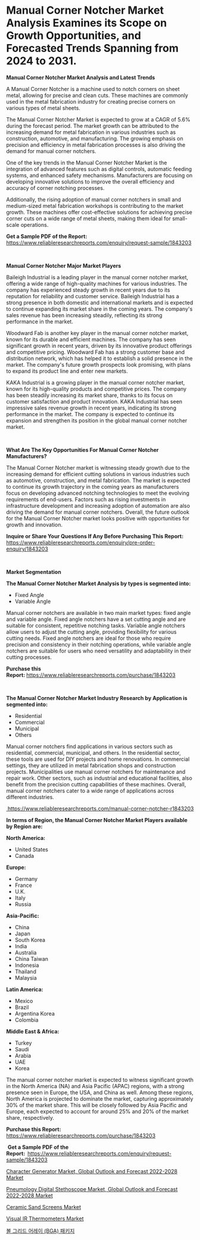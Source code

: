 <p><h1>Manual Corner Notcher Market Analysis Examines its Scope on Growth Opportunities, and Forecasted Trends Spanning from 2024 to 2031.</h1></p><p><strong>Manual Corner Notcher Market Analysis and Latest Trends</strong></p>
<p><p>A Manual Corner Notcher is a machine used to notch corners on sheet metal, allowing for precise and clean cuts. These machines are commonly used in the metal fabrication industry for creating precise corners on various types of metal sheets.</p><p>The Manual Corner Notcher Market is expected to grow at a CAGR of 5.6% during the forecast period. The market growth can be attributed to the increasing demand for metal fabrication in various industries such as construction, automotive, and manufacturing. The growing emphasis on precision and efficiency in metal fabrication processes is also driving the demand for manual corner notchers.</p><p>One of the key trends in the Manual Corner Notcher Market is the integration of advanced features such as digital controls, automatic feeding systems, and enhanced safety mechanisms. Manufacturers are focusing on developing innovative solutions to improve the overall efficiency and accuracy of corner notching processes.</p><p>Additionally, the rising adoption of manual corner notchers in small and medium-sized metal fabrication workshops is contributing to the market growth. These machines offer cost-effective solutions for achieving precise corner cuts on a wide range of metal sheets, making them ideal for small-scale operations.</p></p>
<p><strong>Get a Sample PDF of the Report:&nbsp;</strong> <a href="https://www.reliableresearchreports.com/enquiry/request-sample/1843203">https://www.reliableresearchreports.com/enquiry/request-sample/1843203</a></p>
<p>&nbsp;</p>
<p><strong>Manual Corner Notcher Major Market Players</strong></p>
<p><p>Baileigh Industrial is a leading player in the manual corner notcher market, offering a wide range of high-quality machines for various industries. The company has experienced steady growth in recent years due to its reputation for reliability and customer service. Baileigh Industrial has a strong presence in both domestic and international markets and is expected to continue expanding its market share in the coming years. The company's sales revenue has been increasing steadily, reflecting its strong performance in the market.</p><p>Woodward Fab is another key player in the manual corner notcher market, known for its durable and efficient machines. The company has seen significant growth in recent years, driven by its innovative product offerings and competitive pricing. Woodward Fab has a strong customer base and distribution network, which has helped it to establish a solid presence in the market. The company's future growth prospects look promising, with plans to expand its product line and enter new markets.</p><p>KAKA Industrial is a growing player in the manual corner notcher market, known for its high-quality products and competitive prices. The company has been steadily increasing its market share, thanks to its focus on customer satisfaction and product innovation. KAKA Industrial has seen impressive sales revenue growth in recent years, indicating its strong performance in the market. The company is expected to continue its expansion and strengthen its position in the global manual corner notcher market.</p></p>
<p>&nbsp;</p>
<p><strong>What Are The Key Opportunities For Manual Corner Notcher Manufacturers?</strong></p>
<p><p>The Manual Corner Notcher market is witnessing steady growth due to the increasing demand for efficient cutting solutions in various industries such as automotive, construction, and metal fabrication. The market is expected to continue its growth trajectory in the coming years as manufacturers focus on developing advanced notching technologies to meet the evolving requirements of end-users. Factors such as rising investments in infrastructure development and increasing adoption of automation are also driving the demand for manual corner notchers. Overall, the future outlook for the Manual Corner Notcher market looks positive with opportunities for growth and innovation.</p></p>
<p><strong>Inquire or Share Your Questions If Any Before Purchasing This Report:</strong> <a href="https://www.reliableresearchreports.com/enquiry/pre-order-enquiry/1843203">https://www.reliableresearchreports.com/enquiry/pre-order-enquiry/1843203</a></p>
<p>&nbsp;</p>
<p><strong>Market Segmentation</strong></p>
<p><strong>The Manual Corner Notcher Market Analysis by types is segmented into:</strong></p>
<p><ul><li>Fixed Angle</li><li>Variable Angle</li></ul></p>
<p><p>Manual corner notchers are available in two main market types: fixed angle and variable angle. Fixed angle notchers have a set cutting angle and are suitable for consistent, repetitive notching tasks. Variable angle notchers allow users to adjust the cutting angle, providing flexibility for various cutting needs. Fixed angle notchers are ideal for those who require precision and consistency in their notching operations, while variable angle notchers are suitable for users who need versatility and adaptability in their cutting processes.</p></p>
<p><strong>Purchase this Report:&nbsp;</strong><a href="https://www.reliableresearchreports.com/purchase/1843203">https://www.reliableresearchreports.com/purchase/1843203</a></p>
<p>&nbsp;</p>
<p><strong>The Manual Corner Notcher Market Industry Research by Application is segmented into:</strong></p>
<p><ul><li>Residential</li><li>Commercial</li><li>Municipal</li><li>Others</li></ul></p>
<p><p>Manual corner notchers find applications in various sectors such as residential, commercial, municipal, and others. In the residential sector, these tools are used for DIY projects and home renovations. In commercial settings, they are utilized in metal fabrication shops and construction projects. Municipalities use manual corner notchers for maintenance and repair work. Other sectors, such as industrial and educational facilities, also benefit from the precision cutting capabilities of these machines. Overall, manual corner notchers cater to a wide range of applications across different industries.</p></p>
<p><a href="https://www.reliableresearchreports.com/manual-corner-notcher-r1843203">&nbsp;https://www.reliableresearchreports.com/manual-corner-notcher-r1843203</a></p>
<p><strong>In terms of Region, the Manual Corner Notcher Market Players available by Region are:</strong></p>
<p>
    <p> <strong> North America: </strong>
        <ul>
            <li>United States</li>
            <li>Canada</li>
        </ul>
        </p> 
    <p> <strong> Europe: </strong>
        <ul>
            <li>Germany</li>
            <li>France</li>
            <li>U.K.</li>
            <li>Italy</li>
            <li>Russia</li>
        </ul>
        </p> 
    <p> <strong> Asia-Pacific: </strong>
        <ul>
            <li>China</li>
            <li>Japan</li>
            <li>South Korea</li>
            <li>India</li>
            <li>Australia</li>
            <li>China Taiwan</li>
            <li>Indonesia</li>
            <li>Thailand</li>
            <li>Malaysia</li>
        </ul>
        </p> 
    <p> <strong> Latin America: </strong>
        <ul>
            <li>Mexico</li>
            <li>Brazil</li>
            <li>Argentina Korea</li>
            <li>Colombia</li>
        </ul>
        </p> 
    <p> <strong> Middle East & Africa: </strong>
        <ul>
            <li>Turkey</li>
            <li>Saudi</li>
            <li>Arabia</li>
            <li>UAE</li>
            <li>Korea</li>
        </ul>
    </p>
    </p>
<p><p>The manual corner notcher market is expected to witness significant growth in the North America (NA) and Asia Pacific (APAC) regions, with a strong presence seen in Europe, the USA, and China as well. Among these regions, North America is projected to dominate the market, capturing approximately 30% of the market share. This will be closely followed by Asia Pacific and Europe, each expected to account for around 25% and 20% of the market share, respectively.</p></p>
<p><strong>Purchase this Report: </strong><a href="https://www.reliableresearchreports.com/purchase/1843203">https://www.reliableresearchreports.com/purchase/1843203</a></p>
<p>&nbsp;<strong>Get a Sample PDF of the Report:&nbsp;&nbsp;</strong><a href="https://www.reliableresearchreports.com/enquiry/request-sample/1843203">https://www.reliableresearchreports.com/enquiry/request-sample/1843203</a></p>
<p><strong></strong></p>
<p><p><a href="https://www.linkedin.com/pulse/global-character-generator-market-outlook-forecast-2022-2028-62yye?trackingId=sFCwIHmIGwusGIpu2aIdxQ%3D%3D">Character Generator Market, Global Outlook and Forecast 2022-2028 Market</a></p><p><a href="https://www.linkedin.com/pulse/pneumology-digital-stethoscope-market-global-outlook-forecast-qde3e?trackingId=HNoB7RIvcCIe%2BZiJAhXRbg%3D%3D">Pneumology Digital Stethoscope Market, Global Outlook and Forecast 2022-2028 Market</a></p><p><a href="https://github.com/dimitrishawkinswaynenp91rgz/Market-Research-Report-List-3/blob/main/ceramic-sand-screens-market.md">Ceramic Sand Screens Market</a></p><p><a href="https://github.com/changoleonlaverguenzanoexiste/Market-Research-Report-List-4/blob/main/visual-ir-thermometers-market.md">Visual IR Thermometers Market</a></p><p><a href="https://github.com/lkwggful07722/Market-Research-Report-List-2/blob/main/8831688172450.md">볼 그리드 어레이 (BGA) 패키지</a></p></p>